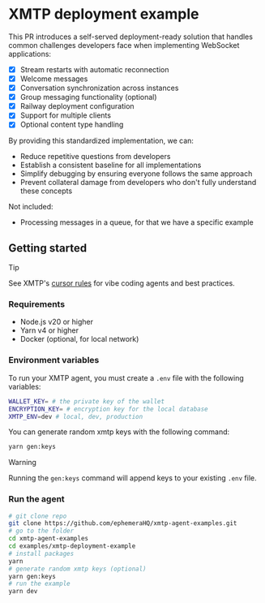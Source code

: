 # XMTP deployment example

This PR introduces a self-served deployment-ready solution that handles common challenges developers face when implementing WebSocket applications:

- [x] Stream restarts with automatic reconnection
- [x] Welcome messages
- [x] Conversation synchronization across instances
- [x] Group messaging functionality (optional)
- [x] Railway deployment configuration
- [x] Support for multiple clients
- [x] Optional content type handling

By providing this standardized implementation, we can:

- Reduce repetitive questions from developers
- Establish a consistent baseline for all implementations
- Simplify debugging by ensuring everyone follows the same approach
- Prevent collateral damage from developers who don't fully understand these concepts

Not included:

- Processing messages in a queue, for that we have a specific example

## Getting started

> [!TIP]
> See XMTP's [cursor rules](/.cursor/README.md) for vibe coding agents and best practices.

### Requirements

- Node.js v20 or higher
- Yarn v4 or higher
- Docker (optional, for local network)

### Environment variables

To run your XMTP agent, you must create a `.env` file with the following variables:

```bash
WALLET_KEY= # the private key of the wallet
ENCRYPTION_KEY= # encryption key for the local database
XMTP_ENV=dev # local, dev, production
```

You can generate random xmtp keys with the following command:

```bash
yarn gen:keys
```

> [!WARNING]
> Running the `gen:keys` command will append keys to your existing `.env` file.

### Run the agent

```bash
# git clone repo
git clone https://github.com/ephemeraHQ/xmtp-agent-examples.git
# go to the folder
cd xmtp-agent-examples
cd examples/xmtp-deployment-example
# install packages
yarn
# generate random xmtp keys (optional)
yarn gen:keys
# run the example
yarn dev
```
